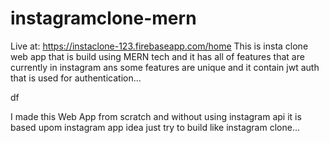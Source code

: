 # instagramclone-mern

Live at: https://instaclone-123.firebaseapp.com/home
This is insta clone web app that is build using MERN tech and
it has all of features that are currently in instagram 
ans some features are unique and it contain jwt auth that is 
used for authentication...

df


I made this Web App from scratch and without using instagram api it is based upom instagram app idea
just try to build like instagram clone...
